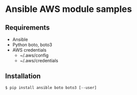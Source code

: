 # Ansible AWS module samples

## Requirements

* Ansible
* Python boto, boto3
* AWS credentials
    * ~/.aws/config
    * ~/.aws/credentials

## Installation

```
$ pip install ansible boto boto3 [--user]
```
